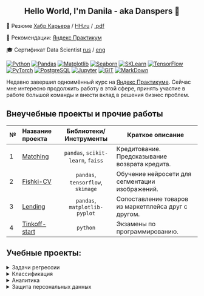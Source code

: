 <h2 align='center'>Hello World, I'm Danila - aka Danspers 👋</h2>

:page_facing_up: Резюме [Хабр Карьера](https://career.habr.com/danspers) / [HH.ru](https://hh.ru/resume/24dd74ffff0c062a990039ed1f583859417174) / <a href = "https://github.com/Danspers/Danspers/blob/main/Resume.pdf">.pdf</a>

:scroll: Рекомендации: [Яндекс Практикум](https://github.com/Danspers/Danspers/blob/main/Letter_of_recommendation_(Yandex.Practicum).pdf)

:mortar_board: Сертификат Data Scientist [rus](https://github.com/Danspers/Danspers/blob/main/Yandex.Practicum-DataScience(rus).pdf) / [eng](https://github.com/Danspers/Danspers/blob/main/Yandex.Practicum-DataScience(eng).pdf)

[![Python](https://img.shields.io/badge/-Python-464646??style=flat-square&logo=Python)](https://www.python.org/)
[![Pandas](https://img.shields.io/badge/-Pandas-464646??style=flat-square&logo=Pandas)](https://pandas.pydata.org/)
[![Matplotlib](https://img.shields.io/badge/-Matplotlib-464646??style=flat-square&logo=matplotlib)](https://matplotlib.org/)
[![Seaborn](https://img.shields.io/badge/-Seaborn-464646??style=flat-square&logo=Seaborn)](https://seaborn.pydata.org/)
[![SKLearn](https://img.shields.io/badge/-Scikit_Learn-464646??style=flat-square&logo=Scikitlearn)](https://scikit-learn.org/)
[![TensorFlow](https://img.shields.io/badge/-TensorFlow-464646??style=flat-square&logo=TensorFlow)](https://www.tensorflow.org/)
[![PyTorch](https://img.shields.io/badge/-PyTorch-464646??style=flat-square&logo=PyTorch)](https://pytorch.org/)
[![PostgreSQL](https://img.shields.io/badge/-PostgreSQL-464646??style=flat-square&logo=PostgreSQL)](https://www.postgresql.org/)
[![Jupyter](https://img.shields.io/badge/-Jupyter-464646??style=flat-square&logo=Jupyter)](https://jupyter.org/)
[![GIT](https://img.shields.io/badge/-GIT-464646??style=flat-square&logo=GIT)](https://git-scm.com/)
[![MarkDown](https://img.shields.io/badge/-MarkDown-464646??style=flat-square&logo=MarkDown)](https://markdownguide.org/)

Недавно завершил одноимённый курс на [Яндекс Практикуме](https://practicum.yandex.ru/data-scientist/). Сейчас мне интересно продолжить работу в этой сфере, принять участие в работе большой команды и внести вклад в решения бизнес проблем.

## Внеучебные проекты и прочие работы

| № | Название проекта                                           | Библиотеки/Инструменты            | Краткое описание                                     |
| - |:---------------------------------------------------------- |:---------------------------------:| ---------------------------------------------------- |
| 1 | [Matching](https://github.com/Danspers/Matching)           | `pandas`, `scikit-learn`, `faiss` | Кредитование. Предсказывание возврата кредита.       |
| 2 | [Fishki-CV](https://github.com/Danspers/Fishki-CV)         | `pandas`, `tensorflow`, `skimage` | Обучение нейросети для сегментации изображений.      |
| 3 | [Lending](https://github.com/Danspers/Lending-Club)        | `pandas`, `matplotlib-pyplot`     | Сопоставление товаров из маркетплейса друг с другом. |
| 4 | [Tinkoff-start](https://github.com/Danspers/Tinkoff-start) | `python`                          | Экзамены по программированию.                        |

## Учебные проекты:

<details close>
  <summary>Задачи регрессии</summary>
    <table>
      <tr>
  	<th>№</th>
        <th>Название проекта</th>
	<th>Библиотеки/Инструменты</th>
  	<th>Описание</th>
      </tr>
      <tr>
	<td>1</td>
  	<td><a href = "https://github.com/Danspers/16.Steel-temperature-prediction">Прогнозирование температуры стали</a></td>
  	<td><tt>SKLearn, Pandas, Matplotlib-pyplot</tt></td>
  	<td>Оптимизация производственных расходов металлургического комбината <i>ООО «Так закаляем сталь»</i>. Требуется уменьшить потребление электроэнергии на этапе обработки стали. Необходимо построить модель, которая предскажет конечную температуру стали.</td>
      </tr>
      <tr>
	<td>2</td>
	<td><a href = "https://github.com/Danspers/15.Age-prediction">Определение возраста покупателей</a></td>
	<td><tt>Tensorflow-Keras, Pandas, <br>Matplotlib-pyplot, GPU</tt></td>
	<td>Сетевой супермаркет <i>«Хлеб-Соль»</i> внедряет систему компьютерного зрения для обработки фотографий покупателей. Необходимо построить модель, которая по фотографии определит приблизительный возраст человека.</td>
      </tr>
      <tr>
	<td>3</td>
  	<td><a href = "https://github.com/Danspers/12.Taxi-booking-forecast">Прогнозирование заказов такси</a></td>
  	<td><tt>SKLearn, Pandas, LightGBM, Matplotlib-pyplot</tt></td>
  	<td>Компания <i>«Чётенькое такси»</i> собрала исторические данные о заказах такси в аэропортах. Чтобы привлекать больше водителей в период пиковой нагрузки, нужно спрогнозировать количество заказов такси на следующий час.</td>
      </tr>
      <tr>
	<td>4</td>
  	<td><a href = "https://github.com/Danspers/11.Car-valuation">Определение стоимости б/у автомобилей</a></td>
  	<td><tt>SKLearn, Pandas, LightGBM, Seaborn, Matplotlib-pyplot</tt></td>
  	<td>Сервис по продаже автомобилей с пробегом <i>«Не бит, не крашен»</i> разрабатывает приложение для привлечения новых клиентов. В нём можно быстро узнать рыночную стоимость своего автомобиля.</td>
      </tr>
      <tr>
	<td>5</td>
	<td><a href = "https://github.com/Danspers/8.Oil-well-selection">Выбор новой локации для нефтедобычи</a></td>
	<td><tt>SKLearn, Pandas, Matplotlib-pyplot</tt></td>
	<td>Компании <i>«ГлавРосГосНефть»</i> необходима модель машинного обучения, которая поможет определить регион, где добыча принесёт наибольшую прибыль. Проанализировать возможную прибыль и риски техникой <ins>Bootstrap</ins>.</td>
      </tr>
      <tr>
	<td>6</td>
  	<td><a href = "https://github.com/Danspers/9.Gold-recovery">Восстановление золота из руды</a></td>
	<td><tt>SKLearn, Pandas, Seaborn, Matplotlib-pyplot</tt></td>
	<td>Подготовьте прототип модели машинного обучения для <a href = "https://www.zyfra.com/">«Цифры»</a>. Модель должна предсказать коэффициент восстановления золота из золотосодержащей руды.</td>
      </tr>
      <tr>
    </table>
</details>

<details close>
  <summary>Классификация</summary>
    <table>
      <tr>
  	<th>№</th>
        <th>Название проекта</th>
	<th>Библиотеки/Инструменты</th>
  	<th>Описание</th>
      </tr>
      <tr>
	<td>1</td>
	<td><a href = "https://github.com/Danspers/13.Toxic-comments">Фильтрация токсичных комментариев</a></td>
	<td><tt>SKLearn, PyTorch, TensoeFlow, CatBoost, Sentence-Transformers, TF-IDF, GPU</tt></td>
	<td>Интернет-магазин <i>«Викишоп»</i> запускает новый сервис: клиенты предлагают свои правки и комментируют изменения других. Магазину нужен инструмент, который будет искать токсичные комментарии и отправлять их на модерацию.</td>
      </tr>
      <tr>
	<td>2</td>
	<td><a href = "https://github.com/Danspers/7.Customer-churn">Прогнозирование оттока клиентов</a></td>
	<td><tt>SKLearn, Pandas, Matplotlib-pyplot</tt></td>
	<td>Из <i>«Бета-Банка»</i> стали ежемесячно уходить клиенты. Необходимо спрогнозировать, уйдёт клиент из банка в ближайшее время или нет.</td>
      </tr>
      <tr>
	<td>3</td>
    	<td><a href = "https://github.com/Danspers/6.Recomend-system-for-tariffs">Рекомендации тарифов</a>*</td>
	<td><tt>SKLearn, Pandas, Matplotlib-pyplot</tt></td>
	<td>Оператор мобильной связи <i>«Мегалайн»</i> желает построить систему, способную проанализировать поведение клиентов и предложить пользователям новый тариф: «Smart» или «Ultra», поскольку многие клиенты пользуются архивными тарифами. <br> (*) продолжение <a href = "https://github.com/Danspers/4.Recomend-system-for-tariffs-SDA">статистического анализа абонентов «Мегалайн»</a>.</td>
      </tr>
    </table>
</details>

<details close>
  <summary>Аналитика</summary>
    <table>
      <tr>
  	<th>№</th>
        <th>Название проекта</th>
	<th>Библиотеки/Инструменты</th>
  	<th>Описание</th>
      </tr> 
      <tr>
	<td>1</td>
    	<td><a href = "https://github.com/Danspers/14.DA-investment-market">Анализ рынка инвестиций (БД)</a></td>
  	<td><tt>PostgreSQL</tt></td>
  	<td>Необходимо проанализировать данные о фондах и инвестициях и написать SQL-запросы к базе. <a href = "https://www.kaggle.com/datasets/justinas/startup-investments">База данных</a> хранит информацию о венчурных фондах и инвестициях в компании-стартапы.</td>
      </tr>
      <tr>
	<td>2</td>
    	<td><a href = "https://github.com/Danspers/5.EDA-game-rating">Исследование продаж видео-игр в США, Европе и Японии.</a></td>
  	<td><tt>Pandas, Seaborn, Matplotlib-pyplot, Scipy-stats</tt></td>
  	<td>Интернет-магазине <i>«Стримчик»</i>, который продаёт компьютерные игры по всему миру, планирует рекламную компанию. Необходимо выявить закономерности, определяющие успешность игры. Это позволит сделать ставку на потенциально популярный продукт.</td>
      </tr>
      <tr>
  	<td>3</td>
	<td><a href = "https://github.com/Danspers/4.Recomend-system-for-tariffs-SDA">Статистический анализ абонентов «Мегалайн»</a>*</td>
  	<td><tt>Pandas, Seaborn, Matplotlib-pyplot, Scipy-stats</tt></td>
  	<td>Компания <i>«Мегалайн»</i> — федеральный оператор сотовой связи. Чтобы скорректировать рекламный бюджет, коммерческий департамент хочет понять, какой тариф приносит больше прибыли. <br> (*) предварительный анализ для проекта <a href = "https://github.com/Danspers/6.Recomend-system-for-tariffs">"Рекомендации тарифов"</a>.</td>
      </tr>
      <tr>
  	<td>4</td>
    	<td><a href = "https://github.com/Danspers/3.EDA-apartments-sales">Анализ продаж квартир в С.Петербурге и области</a></td>
  	<td><tt>Pandas, Seaborn, Matplotlib-pyplot</tt></td>
  	<td>Необходимо научиться определять рыночную стоимость объектов недвижимости, и выявить параметры, которые на это влияют. Это позволит построить автоматизированную систему отслеживания аномалий и мошеннической деятельности для сервиса <a href = "https://realty.ya.ru/sankt-peterburg_i_leningradskaya_oblast/">Яндекс Недвижимость</a>.</td>
      </tr>
      <tr>
  	<td>5</td>
    	<td><a href = "https://github.com/Danspers/2.Bank-Credit-department">Исследование надёжности заёмщиков</a></td>
	<td><tt>Pandas, Seaborn</tt></td>
	<td>Для кредитныго отдела банка необходимо провести исследование: выявить влияет ли семейное положение, количество детей клиента и др. факторы на погашения кредита в срок.</td>
      </tr>
      <tr>
  	<td>6</td>
    	<td><a href = "https://github.com/Danspers/1.Yandex-Music">Яндекс.Музыка</a></td>
	<td><tt>Pandas</tt></td>
	<td>Сравнение пользователей <a href = "https://music.yandex.ru/">Яндекс Музыка</a> из Москвы и Петербурга. Проверка сформулированных гипотез.</td>
      </tr>
    </table>
</details>

<details close>
  <summary>Защита персональных данных</summary>
    <table>
      <tr>
  	<th>№</th>
        <th>Название проекта</th>
	<th>Библиотеки/Инструменты</th>
  	<th>Описание</th>
      </tr>
      <tr>
	<td>1</td>
  	<td><a href = "https://github.com/Danspers/10.Personal-data-protection">Кодирование конфеденциальной информации</a></td>
	<td><tt>SKLearn, Pandas, NumPy, Matplotlib-pyplot</tt></td>
	<td>Для страховой компании <i>«Хоть потоп»</i> необходимо разработать метод преобразования данных, чтобы по ним было сложно восстановить персональную информацию.</td>
      </tr>
    </table>
</details>

<div align="left">
  <img src="https://komarev.com/ghpvc/?username=Danspers&style=flat-square&color=blue" alt=""/>
</div>
